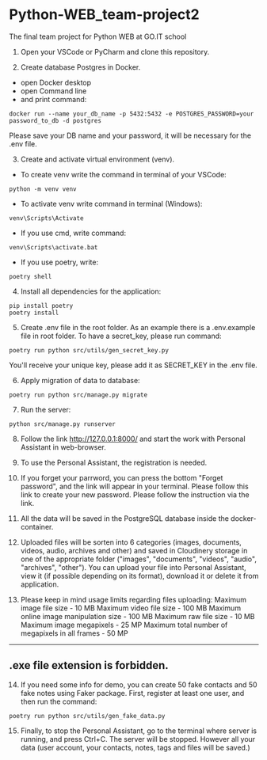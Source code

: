 # Python-WEB_team-project2
The final team project for Python WEB at GO.IT school

1) Open your VSCode or PyCharm and clone this repository.

2) Create database Postgres in Docker. 
- open Docker desktop
- open Command line 
- and print command:
```
docker run --name your_db_name -p 5432:5432 -e POSTGRES_PASSWORD=your password_to_db -d postgres
```
Please save your DB name and your password, it will be necessary for the .env file.

3)  Create and activate virtual environment (venv). 
- To create venv write the command in terminal of your VSCode:
```
python -m venv venv
```
- To activate venv write command in terminal (Windows):
```
venv\Scripts\Activate
```
- If you use cmd, write command:
```
venv\Scripts\activate.bat
```
- If you use poetry, write:
```
poetry shell
```

4) Install all dependencies for the application:
```
pip install poetry
poetry install
```

5) Create .env file in the root folder. As an example there is a .env.example file in root folder.
To have a secret_key, please run command:
```
poetry run python src/utils/gen_secret_key.py
```
You'll receive your unique key, please add it as SECRET_KEY in the .env file.

6) Apply migration of data to database:
```
poetry run python src/manage.py migrate
```
7) Run the server:
```
python src/manage.py runserver
```
8) Follow the link http://127.0.0.1:8000/ and start the work with Personal Assistant in web-browser.

9) To use the Personal Assistant, the registration is needed.

10) If you forget your parrword, you can press the bottom "Forget password", and the link will appear in your terminal. Please follow this link to create your new password. Please follow the instruction via the link.

11) All the data will be saved in the PostgreSQL database inside the docker-container.

12) Uploaded files will be sorten into 6 categories (images, documents, videos, audio, archives and other) and saved in Cloudinery storage in one of the appropriate folder ("images", "documents", "videos", "audio", "archives", "other"). You can upload your file into Personal Assistant, view it (if possible depending on its format), download it or delete it from application.

13) Please keep in mind usage limits regarding files uploading:
Maximum image file size - 10 MB
Maximum video file size - 100 MB
Maximum online image manipulation size - 100 MB
Maximum raw file size - 10 MB
Maximum image megapixels - 25 MP
Maximum total number of megapixels in all frames - 50 MP
--------------------------------------
.exe file extension is forbidden.
--------------------------------------

14) If you need some info for demo, you can create 50 fake contacts and 50 fake notes using Faker package.
First, register at least one user, and then run the command:
```
poetry run python src/utils/gen_fake_data.py
```

15) Finally, to stop the Personal Assistant, go to the terminal where server is running, and press Ctrl+C.
The server will be stopped. However all your data (user account, your contacts, notes, tags and files will be saved.)







